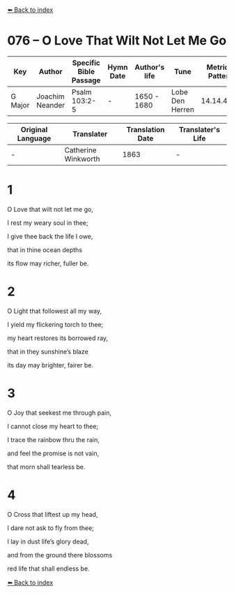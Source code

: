 [⬅️ Back to index](../README.md)

# 076 – O Love That Wilt Not Let Me Go

Key | Author   | Specific Bible Passage     |Hymn Date |Author's life |Tune |Metrical Pattern   |Composer/Source                                                                                        
-- | --------- | ---------------------------|----------|--------------|-----|-------------------|-------------   
G Major  | Joachim Neander      | Psalm 103:2-5 | -  | 1650 - 1680 | Lobe Den Herren | 14.14.4.7.8 | Chorale Book for England, 1863 

Original Language | Translater | Translation Date   | Translater's Life     
----------------- | --------- | --------------------|-------------   
\-  | Catherine Winkworth      | 1863 | -  | 1827 - 1878 



# 1

O Love that wilt not let me go,

I rest my weary soul in thee;

I give thee back the life I owe,

that in thine ocean depths

its flow may richer, fuller be.



# 2

O Light that followest all my way,

I yield my flickering torch to thee;

my heart restores its borrowed ray,

that in they sunshine’s blaze

its day may brighter, fairer be.



# 3

O Joy that seekest me through pain,

I cannot close my heart to thee;

I trace the rainbow thru the rain,

and feel the promise is not vain,

that morn shall tearless be.



# 4

O Cross that liftest up my head,

I dare not ask to fly from thee;

I lay in dust life’s glory dead,

and from the ground there blossoms

red life that shall endless be.

[⬅️ Back to index](../README.md)
